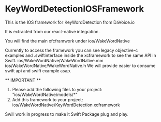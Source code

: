 # KeyWordDetectionIOSFramework
This is the IOS framework for KeyWordDetection from DaVoice.io

It is extracted from our react-native integration.

You will find the main xfcframwork under ios/WakeWordNative

Currently to access the framework you can see legacy objective-c examples and .swiftinterface inside the xcframework to see the same API in Swift.
ios/WakeWordNative/WakeWordNative.mm
ios/WakeWordNative/WakeWordNative.h
We will provide easier to consume swift api and swift example asap.

** IMPORTANT **
1. Please add the following files to your project:
"ios/WakeWordNative/models/*"
2. Add this framework to your project: ios/WakeWordNative/KeyWordDetection.xcframework

Swill work in progress to make it Swift Package plug and play.

